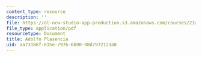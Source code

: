```yaml
---
content_type: resource
description: ''
file: https://ol-ocw-studio-app-production.s3.amazonaws.com/courses/21g-703-spanish-iii-spring-2006/aa73186f615e79766b9098d7972123a0_MIT21G_703S06_adolfo.pdf
file_type: application/pdf
resourcetype: Document
title: Adolfo Plasencia
uid: aa73186f-615e-7976-6b90-98d7972123a0
---
```

